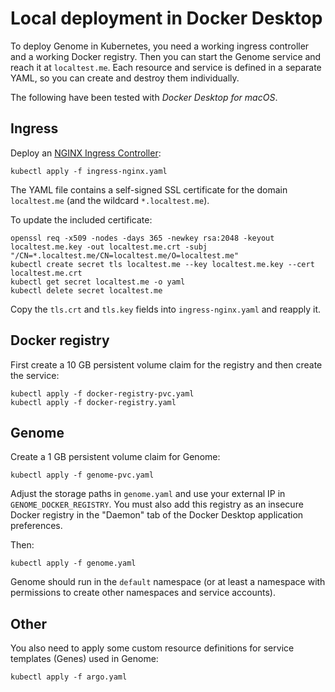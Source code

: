 # Local deployment in Docker Desktop

To deploy Genome in Kubernetes, you need a working ingress controller and a working Docker registry. Then you can start the Genome service and reach it at `localtest.me`. Each resource and service is defined in a separate YAML, so you can create and destroy them individually.

The following have been tested with *Docker Desktop for macOS*.

## Ingress

Deploy an [NGINX Ingress Controller](https://kubernetes.github.io/ingress-nginx/):
```
kubectl apply -f ingress-nginx.yaml
```

The YAML file contains a self-signed SSL certificate for the domain `localtest.me` (and the wildcard `*.localtest.me`).

To update the included certificate:
```
openssl req -x509 -nodes -days 365 -newkey rsa:2048 -keyout localtest.me.key -out localtest.me.crt -subj "/CN=*.localtest.me/CN=localtest.me/O=localtest.me"
kubectl create secret tls localtest.me --key localtest.me.key --cert localtest.me.crt
kubectl get secret localtest.me -o yaml
kubectl delete secret localtest.me
```

Copy the `tls.crt` and `tls.key` fields into `ingress-nginx.yaml` and reapply it.

## Docker registry

First create a 10 GB persistent volume claim for the registry and then create the service:
```
kubectl apply -f docker-registry-pvc.yaml
kubectl apply -f docker-registry.yaml
```

## Genome

Create a 1 GB persistent volume claim for Genome:
```
kubectl apply -f genome-pvc.yaml
```

Adjust the storage paths in `genome.yaml` and use your external IP in `GENOME_DOCKER_REGISTRY`. You must also add this registry as an insecure Docker registry in the "Daemon" tab of the Docker Desktop application preferences.

Then:
```
kubectl apply -f genome.yaml
```

Genome should run in the `default` namespace (or at least a namespace with permissions to create other namespaces and service accounts).

## Other

You also need to apply some custom resource definitions for service templates (Genes) used in Genome:
```
kubectl apply -f argo.yaml
```
